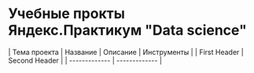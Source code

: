 # Учебные прокты Яндекс.Практикум "Data science" 

| Тема проекта | Название | Описание | Инструменты |
| First Header  | Second Header |
| ------------- | ------------- |
